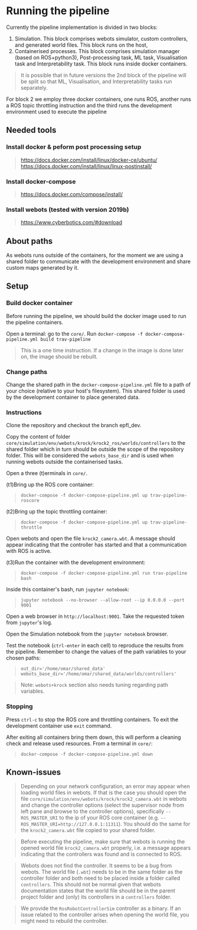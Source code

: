 # Running the pipeline

Currently the pipeline implementation is divided in two blocks:

1. Simulation. This block comprises webots simulator, custom controllers, and generated world files. This block runs on the host,
2. Containerised processes. This block comprises simulation manager (based on ROS+python3), Post-processing task, ML task, Visualisation task and Interpretability task. This block runs inside docker containers.

> It is possible that in future versions the 2nd block of the pipeline will be split so that ML, Visualisation, and Interpretability tasks run separately. 

For block 2 we employ three docker containers, one runs ROS, another runs a ROS topic throttling instruction and the third runs the development environment used to execute the pipeline


## Needed tools

### Install docker & peform post processing setup

> https://docs.docker.com/install/linux/docker-ce/ubuntu/
> https://docs.docker.com/install/linux/linux-postinstall/

### Install docker-compose

> https://docs.docker.com/compose/install/

### Install webots (tested with version 2019b)

> https://www.cyberbotics.com/#download


## About paths

As webots runs outside of the containers, for the moment we are using a shared folder to communicate with the development environment and share custom maps generated by it.

## Setup

### Build docker container

Before running the pipeline, we should build the docker image used to run the pipeline containers.

Open a terminal: go to the `core/`. Run `docker-compose -f docker-compose-pipeline.yml build trav-pipeline`

> This is a one time instruction. If a change in the image is done later on, the image should be rebuilt.

### Change paths

Change the shared path in the `docker-compose-pipeline.yml` file to a path of your choice (relative to your host's filesystem). This shared folder is used by the development container to place generated data.

### Instructions

Clone the repository and checkout the branch epfl_dev.

Copy the content of folder `core/simulation/env/webots/krock/krock2_ros/worlds/controllers` to the shared folder which in turn should be outside the scope of the repository folder. This will be considered the `webots_base_dir` and is used when running webots outside the containerised tasks.

Open a three (t)erminals in `core/`.

(t1)Bring up the ROS core container:

> `docker-compose -f docker-compose-pipeline.yml up trav-pipeline-roscore`

(t2)Bring up the topic throttling container:

> `docker-compose -f docker-compose-pipeline.yml up trav-pipeline-throttle`

Open webots and open the file `krock2_camera.wbt`. A message should appear indicating that the controller has started and that a communication with ROS is active.

(t3)Run the container with the development environment:

> `docker-compose -f docker-compose-pipeline.yml run trav-pipeline bash`

Inside this container's bash, run `jupyter notebook`: 

> `jupyter notebook --no-browser --allow-root --ip 0.0.0.0 --port 9001`

Open a web browser in `http://localhost:9001`. Take the requested token from `jupyter`'s log.

Open the Simulation notebook from the `jupyter notebook` browser. 

Test the notebook (`ctrl-enter` in each cell) to reproduce the results from the pipeline. Remember to change the values of the path variables to your chosen paths:

>`out_dir='/home/omar/shared_data'`
>`webots_base_dir='/home/omar/shared_data/worlds/controllers'`


> Note: `webots+krock` section also needs tuning regarding path variables.

### Stopping

Press `ctrl-c` to stop the ROS core and throttling containers. To exit the development container use `exit` command.

After exiting all containers bring them down, this will perform a cleaning check and release used resources. From a terminal in `core/`:

> `docker-compose -f docker-compose-pipeline.yml down`

## Known-issues

> Depending on your network configuration, an error may appear when loading world files in webots. If that is the case you should open the file `core/simulation/env/webots/krock/krock2_camera.wbt` in webots and change the controller options (select the supervisor node from left pane and browse to the controller options), specifically `--ROS_MASTER_URI` to the ip of your ROS core container (e.g. `--ROS_MASTER_URI=http://127.0.0.1:11311`). You should do the same for the `krock2_camera.wbt` file copied to your shared folder.

> Before executing the pipeline, make sure that webots is running the opened world file  `krock2_camera.wbt` properly, i.e. a message appears indicating that the controllers was found and is connected to ROS.

> Webots does not find the controller. It seems to be a bug from webots. The world file (`.wbt`) needs to be in the same folder as the controller folder and both need to be placed inside a folder called `controllers`. This should not be normal given that webots documentation states that the world file should be in the parent project folder and (only) its controllers in a `controllers` folder. 

> We provide the `RosRobotControllerSim` controller as a binary. If an issue related to the controller arises when opening the world file, you might need to rebuild the controller. 
